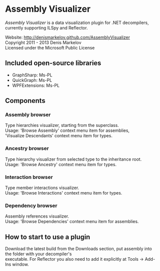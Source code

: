 # Assembly Visualizer 

*Assembly Visualizer* is a data visualization plugin for .NET decompilers, currently supporting ILSpy and Reflector.    

Website: http://denismarkelov.github.com/AssemblyVisualizer    
Copyright 2011 - 2013 Denis Markelov    
Licensed under the Microsoft Public License

## Included open-source libraries

* GraphSharp: Ms-PL  
* QuickGraph: Ms-PL  
* WPFExtensions: Ms-PL

## Components  

### Assembly browser
    
Type hierarchies visualizer, starting from the superclass.    
Usage: 'Browse Assembly' context menu item for assemblies,    
'Visualize Descendants' context menu item for types.

### Ancestry browser
    
Type hierarchy visualizer from selected type to the inheritance root.    
Usage: 'Browse Ancestry' context menu item for types.

### Interaction browser

Type member interactions visualizer.    
Usage: 'Browse Interactions' context menu item for types.

### Dependency browser

Assembly references visualizer.    
Usage: 'Browse Dependencies' context menu item for assemblies.

## How to start to use a plugin  

Download the latest build from the Downloads section, put assembly into the folder with your decompiler's    
executable. For Reflector you also need to add it explicitly at Tools -> Add-Ins window.
  
